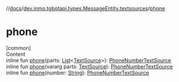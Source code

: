 //[docs](../../index.md)/[dev.inmo.tgbotapi.types.MessageEntity.textsources](index.md)/[phone](phone.md)



# phone  
[common]  
Content  
inline fun [phone](phone.md)(parts: [List](https://kotlinlang.org/api/latest/jvm/stdlib/kotlin.collections/-list/index.html)<[TextSource](../dev.inmo.tgbotapi.CommonAbstracts/-text-source/index.md)>): [PhoneNumberTextSource](-phone-number-text-source/index.md)  
inline fun [phone](phone.md)(vararg parts: [TextSource](../dev.inmo.tgbotapi.CommonAbstracts/-text-source/index.md)): [PhoneNumberTextSource](-phone-number-text-source/index.md)  
inline fun [phone](phone.md)(number: [String](https://kotlinlang.org/api/latest/jvm/stdlib/kotlin/-string/index.html)): [PhoneNumberTextSource](-phone-number-text-source/index.md)  




